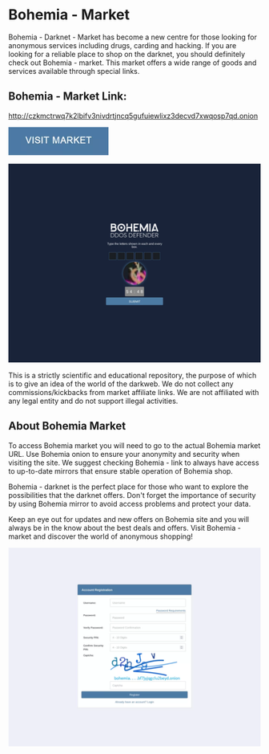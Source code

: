 # Bohemia - Market
Bohemia - Darknet - Market has become a new centre for those looking for anonymous services including drugs, carding and hacking. If you are looking for a reliable place to shop on the darknet, you should definitely check out Bohemia - market. This market offers a wide range of goods and services available through special links.

## Bohemia - Market Link:

http://czkmctrwq7k2lbifv3nivdrtjncq5gufuiewlixz3decvd7xwqosp7qd.onion

[<img src="/assets/guiwestti.webp" width="200">](http://czkmctrwq7k2lbifv3nivdrtjncq5gufuiewlixz3decvd7xwqosp7qd.onion)

<a href="http://czkmctrwq7k2lbifv3nivdrtjncq5gufuiewlixz3decvd7xwqosp7qd.onion"><img src="/assets/surmoskgi.webp" alt="image" style="max-width: 100%;"><a>

This is a strictly scientific and educational repository, the purpose of which is to give an idea of the world of the darkweb. We do not collect any commissions/kickbacks from market affiliate links. We are not affiliated with any legal entity and do not support illegal activities.

## About Bohemia Market

To access Bohemia market you will need to go to the actual Bohemia market URL. Use Bohemia onion to ensure your anonymity and security when visiting the site. We suggest checking Bohemia - link to always have access to up-to-date mirrors that ensure stable operation of Bohemia shop.

Bohemia - darknet is the perfect place for those who want to explore the possibilities that the darknet offers. Don't forget the importance of security by using Bohemia mirror to avoid access problems and protect your data.

Keep an eye out for updates and new offers on Bohemia site and you will always be in the know about the best deals and offers. Visit Bohemia - market and discover the world of anonymous shopping!

<a href="http://czkmctrwq7k2lbifv3nivdrtjncq5gufuiewlixz3decvd7xwqosp7qd.onion"><img src="/assets/easdecu.webp" alt="image" style="max-width: 100%;"><a>